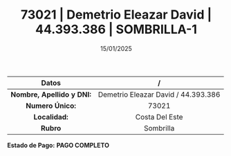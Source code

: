 ﻿---
title: 73021 | Demetrio Eleazar David | 44.393.386 | SOMBRILLA-1
date: 15/01/2025
draft: false
tags: ['costa-del-este', 'titular', 'sombrilla']
---

|          **Datos**          |  /  |
|:---------------------------:|:---:|
| **Nombre, Apellido y DNI:** | Demetrio Eleazar David / 44.393.386 |
|      **Numero Único:**      | 73021 |
|        **Localidad:**       | Costa Del Este |
|          **Rubro**          | Sombrilla |

**Estado de Pago:** **PAGO COMPLETO**
